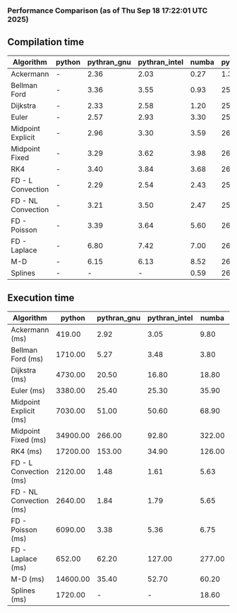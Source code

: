 ### Performance Comparison (as of Thu Sep 18 17:22:01 UTC 2025)
## Compilation time
Algorithm                 | python                    | pythran_gnu               | pythran_intel             | numba                     | pyccel_gnu_c              | pyccel_gnu_fortran        | pyccel_intel_c            | pyccel_intel_fortran     
------------------------- | ------------------------- | ------------------------- | ------------------------- | ------------------------- | ------------------------- | ------------------------- | ------------------------- | -------------------------
Ackermann                 | -                         | 2.36                      | 2.03                      | 0.27                      | 1.32                      | 1.36                      | 1.33                      | 1.38                     
Bellman Ford              | -                         | 3.36                      | 3.55                      | 0.93                      | 25.85                     | 1.48                      | 27.45                     | 1.54                     
Dijkstra                  | -                         | 2.33                      | 2.58                      | 1.20                      | 25.94                     | 1.60                      | 27.56                     | 1.67                     
Euler                     | -                         | 2.57                      | 2.93                      | 3.30                      | 25.85                     | 1.47                      | 27.45                     | 1.52                     
Midpoint Explicit         | -                         | 2.96                      | 3.30                      | 3.59                      | 26.08                     | 1.69                      | 27.63                     | 1.73                     
Midpoint Fixed            | -                         | 3.29                      | 3.62                      | 3.98                      | 26.10                     | 1.76                      | 27.71                     | 1.80                     
RK4                       | -                         | 3.40                      | 3.84                      | 3.68                      | 26.48                     | 2.14                      | 28.05                     | 2.14                     
FD - L Convection         | -                         | 2.29                      | 2.54                      | 2.43                      | 25.78                     | 1.43                      | 27.33                     | 1.48                     
FD - NL Convection        | -                         | 3.21                      | 3.50                      | 2.47                      | 25.71                     | 1.43                      | 27.37                     | 1.47                     
FD - Poisson              | -                         | 3.39                      | 3.64                      | 5.60                      | 26.04                     | 1.70                      | 27.49                     | 1.89                     
FD - Laplace              | -                         | 6.80                      | 7.42                      | 7.00                      | 26.13                     | 1.86                      | 27.71                     | 1.92                     
M-D                       | -                         | 6.15                      | 6.13                      | 8.52                      | 26.96                     | 2.52                      | 28.28                     | 2.55                     
Splines                   | -                         | -                         | -                         | 0.59                      | 26.20                     | 1.78                      | 27.82                     | 1.83                     

## Execution time
Algorithm                 | python                    | pythran_gnu               | pythran_intel             | numba                     | pyccel_gnu_c              | pyccel_gnu_fortran        | pyccel_intel_c            | pyccel_intel_fortran     
------------------------- | ------------------------- | ------------------------- | ------------------------- | ------------------------- | ------------------------- | ------------------------- | ------------------------- | -------------------------
Ackermann (ms)            | 419.00                    | 2.92                      | 3.05                      | 9.80                      | 1.27                      | 1.27                      | 4.00                      | 10.50                    
Bellman Ford (ms)         | 1710.00                   | 5.27                      | 3.48                      | 3.80                      | 4.04                      | 3.22                      | 5.18                      | 4.18                     
Dijkstra (ms)             | 4730.00                   | 20.50                     | 16.80                     | 18.80                     | 37.70                     | 20.00                     | 48.90                     | 21.80                    
Euler (ms)                | 3380.00                   | 25.40                     | 25.30                     | 35.90                     | 22.00                     | 10.70                     | 23.50                     | 16.00                    
Midpoint Explicit (ms)    | 7030.00                   | 51.00                     | 50.60                     | 68.90                     | 39.30                     | 18.80                     | 43.50                     | 19.70                    
Midpoint Fixed (ms)       | 34900.00                  | 266.00                    | 92.80                     | 322.00                    | 183.00                    | 72.00                     | 194.00                    | 50.50                    
RK4 (ms)                  | 17200.00                  | 153.00                    | 34.90                     | 126.00                    | 89.00                     | 32.10                     | 94.80                     | 27.40                    
FD - L Convection (ms)    | 2120.00                   | 1.48                      | 1.61                      | 5.63                      | 6.58                      | 1.50                      | 7.40                      | 1.29                     
FD - NL Convection (ms)   | 2640.00                   | 1.84                      | 1.79                      | 5.65                      | 5.09                      | 1.53                      | 9.84                      | 1.38                     
FD - Poisson (ms)         | 6090.00                   | 3.38                      | 5.36                      | 6.75                      | 10.30                     | 2.63                      | 18.80                     | 2.51                     
FD - Laplace (ms)         | 652.00                    | 62.20                     | 127.00                    | 277.00                    | 204.00                    | 56.70                     | 354.00                    | 55.50                    
M-D (ms)                  | 14600.00                  | 35.40                     | 52.70                     | 60.20                     | 106.00                    | 62.40                     | 93.20                     | 89.30                    
Splines (ms)              | 1720.00                   | -                         | -                         | 18.60                     | 14.00                     | 17.60                     | 15.20                     | 27.40                    
